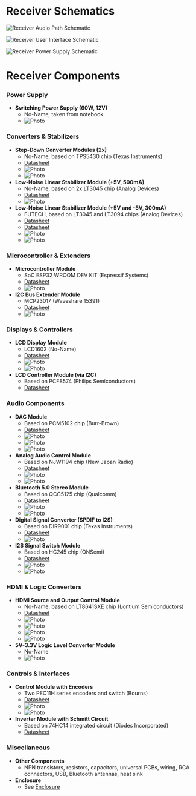 # Receiver Schematics

![Receiver Audio Path Schematic](../receiver/receiver_audio_path.png)

![Receiver User Interface Schematic](../receiver/receiver_interface_control_signals.png)

![Receiver Power Supply Schematic](../receiver/receiver_power_supply_schematics.png)


# Receiver Components

### Power Supply
- **Switching Power Supply (60W, 12V)**
  - No-Name, taken from notebook
  - ![Photo](../receiver/No_Name_switching_power_supply.jpg)

### Converters & Stabilizers
- **Step-Down Converter Modules (2x)**
  - No-Name, based on TPS5430 chip (Texas Instruments)
  - [Datasheet](../receiver/tps5430.pdf)
  - ![Photo](../receiver/tps5430_module1.jpg)
  - ![Photo](../receiver/tps5430_module2.jpg)
- **Low-Noise Linear Stabilizer Module (+5V, 500mA)**
  - No-Name, based on 2x LT3045 chip (Analog Devices)
  - [Datasheet](../receiver/lt3045.pdf)
  - ![Photo](../receiver/LT3045_module.jpg)
- **Low-Noise Linear Stabilizer Module (+5V and -5V, 300mA)**
  - FUTECH, based on LT3045 and LT3094 chips (Analog Devices)
  - [Datasheet](../receiver/LT3094.pdf)
  - [Datasheet](../receiver/lt3045.pdf)
  - ![Photo](../receiver/LT3094_LT3045_module_top.jpg)
  - ![Photo](../receiver/LT3094_LT3045_module_bottom.jpg)

### Microcontroller & Extenders
- **Microcontroller Module**
  - SoC ESP32 WROOM DEV KIT (Espressif Systems)
  - [Datasheet](../receiver/ESP-WROOM-32_datasheet.pdf)
  - ![Photo](../receiver/ESP32_WROOM_dev_kit.jpg)
- **I2C Bus Extender Module**
  - MCP23017 (Waveshare 15391)
  - [Datasheet](../receiver/MCP23017.pdf)
  - ![Photo](../receiver/mcp23017_module.jpg)

### Displays & Controllers
- **LCD Display Module**
  - LCD1602 (No-Name)
  - [Datasheet](../receiver/LCD1602.pdf)
  - ![Photo](../receiver/LCD1602_top.jpg)
  - ![Photo](../receiver/lcd1602_bottom.jpg)
- **LCD Controller Module (via I2C)**
  - Based on PCF8574 (Philips Semiconductors)
  - [Datasheet](../receiver/pcf8574.pdf)

### Audio Components
- **DAC Module**
  - Based on PCM5102 chip (Burr-Brown)
  - [Datasheet](../receiver/pcm5102a.pdf)
  - ![Photo](../receiver/PCM5102A_module_top1.jpg)
  - ![Photo](../receiver/PCM5102A_module_top2.jpg)
  - ![Photo](../receiver/PCM5102A_module_bottom.jpg)
- **Analog Audio Control Module**
  - Based on NJW1194 chip (New Japan Radio)
  - [Datasheet](../receiver/NJW1194.PDF)
  - ![Photo](../receiver/njw1194_module_top.jpg)
  - ![Photo](../receiver/njw1194_module_bottom.jpg)
- **Bluetooth 5.0 Stereo Module**
  - Based on QCC5125 chip (Qualcomm)
  - [Datasheet](../receiver/SJR-BTM525_SPEC.pdf)
  - ![Photo](../receiver/bluetooth_QCC5125_module_top.jpg)
  - ![Photo](../receiver/bluetooth_QCC5125_module_bottom.jpg)
- **Digital Signal Converter (SPDIF to I2S)**
  - Based on DIR9001 chip (Texas Instruments)
  - [Datasheet](../receiver/dir9001.pdf)
  - ![Photo](../receiver/dir9001_top.jpg)
- **I2S Signal Switch Module**
  - Based on HC245 chip (ONSemi)
  - [Datasheet](../receiver/HC245_2304223.pdf)
  - ![Photo](../receiver/i2s_switch_module.jpg)
  - ![Photo](../receiver/i2s_switch.jpg)

### HDMI & Logic Converters
- **HDMI Source and Output Control Module**
  - No-Name, based on LT8641SXE chip (Lontium Semiconductors)
  - [Datasheet](../receiver/LT8641SXE_Product_Brief.pdf)
  - ![Photo](../receiver/HDMI_module_top.jpg)
  - ![Photo](../receiver/HDMI_module_bottom2.jpg)
  - ![Photo](../receiver/HDMI_DIR9001_module_top1.jpg)
  - ![Photo](../receiver/HDMI_DIR9001_module_bottom.jpg)
- **5V-3.3V Logic Level Converter Module**
  - No-Name
  - ![Photo](../receiver/logic_level_converter.jpg)

### Controls & Interfaces
- **Control Module with Encoders**
  - Two PEC11H series encoders and switch (Bourns)
  - [Datasheet](../receiver/pec11h-1879218.pdf)
  - ![Photo](../receiver/encoders_module_top.jpg)
  - ![Photo](../receiver/encoders_module_bottom.jpg)
- **Inverter Module with Schmitt Circuit**
  - Based on 74HC14 integrated circuit (Diodes Incorporated)
  - [Datasheet](../receiver/74HC14.pdf)

### Miscellaneous
- **Other Components**
  - NPN transistors, resistors, capacitors, universal PCBs, wiring, RCA connectors, USB, Bluetooth antennas, heat sink
- **Enclosure**
  - See [Enclosure](../enclosure/readme.md)


